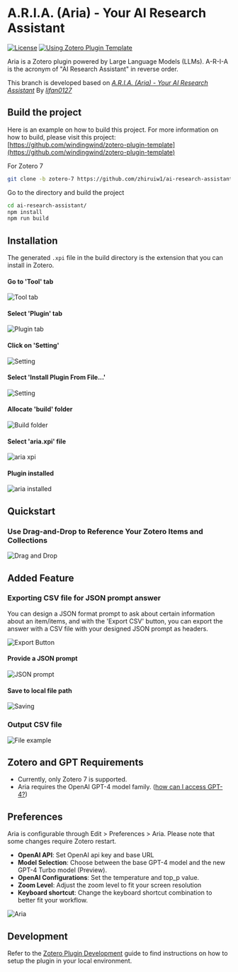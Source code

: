 # A.R.I.A. (Aria) - Your AI Research Assistant

[![License](https://img.shields.io/github/license/lifan0127/ai-research-assistant)](https://github.com/lifan0127/ai-research-assistant/blob/master/LICENSE)
[![Using Zotero Plugin Template](https://img.shields.io/badge/Using-Zotero%20Plugin%20Template-blue?style=flat-square&logo=github)](https://github.com/windingwind/zotero-plugin-template)

Aria is a Zotero plugin powered by Large Language Models (LLMs). A-R-I-A is the acronym of "AI Research Assistant" in reverse order.

This branch is developed based on [_A.R.I.A. (Aria) - Your AI Research Assistant_](https://github.com/lifan0127/ai-research-assistant) By [_lifan0127_](https://github.com/lifan0127)

## Build the project
Here is an example on how to build this project. For more information on how to build, please visit this project: [https://github.com/windingwind/zotero-plugin-template](https://github.com/windingwind/zotero-plugin-template)


For Zotero 7
```bash
git clone -b zotero-7 https://github.com/zhiruiw1/ai-research-assistant/
```
Go to the directory and build the project
```bash
cd ai-research-assistant/
npm install
npm run build
```

## Installation

The generated `.xpi` file in the build directory is the extension that you can install in Zotero.

#### Go to 'Tool' tab
![Tool tab](assets/screenshots/Tool-tab.png)

#### Select 'Plugin' tab
![Plugin tab](assets/screenshots/Plugin-tab.png)

#### Click on 'Setting'
![Setting](assets/screenshots/Plugin-setting.png)

#### Select 'Install Plugin From File...'
![Setting](assets/screenshots/install-plugin.png)

#### Allocate 'build' folder
![Build folder](assets/screenshots/build-folder.png)

#### Select 'aria.xpi' file
![aria xpi](assets/screenshots/select-file.png)

#### Plugin installed
![aria installed](assets/screenshots/installed.png)

## Quickstart

### Use Drag-and-Drop to Reference Your Zotero Items and Collections

![Drag and Drop](assets/videos/drag-and-drop.gif)

## Added Feature

### Exporting CSV file for JSON prompt answer

You can design a JSON format prompt to ask about certain information about an item/items, and with the 'Export CSV' button, you can export the answer with a CSV file with your designed JSON prompt as headers. 

![Export Button](assets/screenshots/export-button.png)

#### Provide a JSON prompt

![JSON prompt](assets/screenshots/JSON-prompt-example.png)

#### Save to local file path

![Saving](assets/screenshots/export-example.png)

### Output CSV file
![File example](assets/screenshots/file-example.png)


## Zotero and GPT Requirements

- Currently, only Zotero 7 is supported.
- Aria requires the OpenAI GPT-4 model family. ([how can I access GPT-4?](https://help.openai.com/en/articles/7102672-how-can-i-access-gpt-4))

## Preferences

Aria is configurable through Edit > Preferences > Aria. Please note that some changes require Zotero restart.

- __OpenAI API__: Set OpenAI api key and base URL
- __Model Selection__: Choose between the base GPT-4 model and the new GPT-4 Turbo model (Preview).
- __OpenAI Configurations__: Set the temperature and top_p value.
- __Zoom Level__: Adjust the zoom level to fit your screen resolution 
- __Keyboard shortcut__: Change the keyboard shortcut combination to better fit your workflow.

![Aria](assets/screenshots/ChatGPT-configs.png)

## Development

Refer to the [Zotero Plugin Development](https://www.zotero.org/support/dev/client_coding/plugin_development) guide to find instructions on how to setup the plugin in your local environment.




